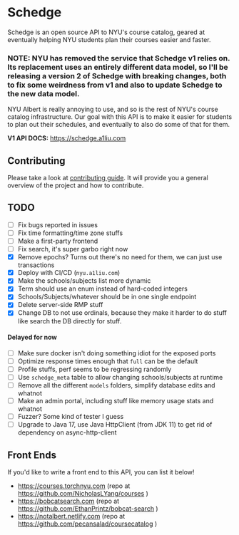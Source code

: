 # Schedge
Schedge is an open source API to NYU's course catalog, geared at eventually helping
NYU students plan their courses easier and faster.

### NOTE: NYU has removed the service that Schedge v1 relies on. Its replacement uses an entirely different data model, so I'll be releasing a version 2 of Schedge with breaking changes, both to fix some weirdness from v1 and also to update Schedge to the new data model.

NYU Albert is really annoying to use, and so is the rest of NYU's course catalog
infrastructure. Our goal with this API is to make it easier for students to plan
out their schedules, and eventually to also do some of that for them.

**V1 API DOCS:** https://schedge.a1liu.com

## Contributing
Please take a look at [contributing guide](docs/CONTRIBUTING.md). It will provide
you a general overview of the project and how to contribute.

## TODO
- [ ] Fix bugs reported in issues
- [ ] Fix time formatting/time zone stuffs
- [ ] Make a first-party frontend
- [ ] Fix search, it's super garbo right now
- [x] Remove epochs? Turns out there's no need for them, we can just use transactions
- [x] Deploy with CI/CD (`nyu.a1liu.com`)
- [x] Make the schools/subjects list more dynamic
- [x] Term should use an enum instead of hard-coded integers
- [x] Schools/Subjects/whatever should be in one single endpoint
- [x] Delete server-side RMP stuff
- [x] Change DB to not use ordinals, because they make it harder to do stuff like
      search the DB directly for stuff.

#### Delayed for now
- [ ] Make sure docker isn't doing something idiot for the exposed ports
- [ ] Optimize response times enough that `full` can be the default
- [ ] Profile stuffs, perf seems to be regressing randomly
- [ ] Use `schedge_meta` table to allow changing schools/subjects at runtime
- [ ] Remove all the different `models` folders, simplify database edits and whatnot
- [ ] Make an admin portal, including stuff like memory usage stats and whatnot
- [ ] Fuzzer? Some kind of tester I guess
- [ ] Upgrade to Java 17, use Java HttpClient (from JDK 11) to get rid of dependency
      on async-http-client

## Front Ends
If you'd like to write a front end to this API, you can list it below!

- https://courses.torchnyu.com (repo at https://github.com/NicholasLYang/courses )
- https://bobcatsearch.com (repo at https://github.com/EthanPrintz/bobcat-search )
- https://notalbert.netlify.com (repo at https://github.com/pecansalad/coursecatalog )
